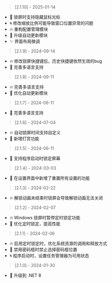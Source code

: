 > [2.1.10] - 2025-01-14  
* 🌈 锁屏时支持隐藏鼠标光标
* 🌀 修改缩放比例可能导致窗口位置异常的问题
* 🔥 重构配置管理模块
* 🎉 升级自动更新模块
* ✨ 界面布局微调

> [2.1.9] - 2024-09-14  
* 🔥 修改锁屏快捷键后，历史快捷键依然生效的bug
* 🌈 完善多语言支持

> [2.1.8] - 2024-09-11  
* 🔥 完善多语言支持
* 🌈 优化自动更新模块

> [2.1.7] - 2024-06-11  
* 🌈 完善多语言支持

> [2.1.6] - 2024-07-04  
* 🔥 自动锁屏时间支持自定义
* 🌈 新增打赏功能

> [2.1.5] - 2024-06-11  
* 🌈 支持程序启动时锁定屏幕

> [2.1.4] - 2024-03-03  
* 🌈 在设置界面中新增了重置所有设置的功能

> [2.1.3] - 2024-02-22  
* 🔥 解锁动画未结束时锁屏会导致解锁动画无法关闭

> [2.1.2] - 2024-02-07  
* 🔥 Windows 锁屏时暂停定时锁定功能
* 🌈 优化定时锁定，提高性能

> [2.1.1] - 2024-02-06  
* 🔥 启用定时锁定时，优化系统资源的调用和释放方式
* 🌈 禁用密码框时禁止选择密码框位置
* 🌀 程序启动时，设置任务管理器为可用状态

> [2.1.0] - 2024-01-30  
* 🌈 升级到 .NET 8
